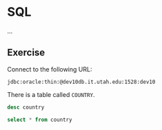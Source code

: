 # SQL

...

## Exercise

Connect to the following URL:

```
jdbc:oracle:thin:@dev10db.it.utah.edu:1528:dev10
```

There is a table called `COUNTRY`.

```sql
desc country
```

```sql
select * from country
```
